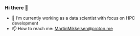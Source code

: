 ### Hi there 👋

- 🔭 I’m currently working as a data scientist with focus on HPC development
- 📫 How to reach me: MartinMikkelsen@proton.me

